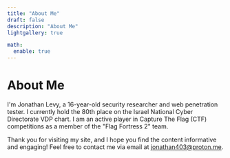 ```yaml
---
title: "About Me"
draft: false
description: "About Me"
lightgallery: true

math:
  enable: true
---
```


# About Me

I'm Jonathan Levy, a 16-year-old security researcher and web penetration tester. 
I currently hold the 80th place on the Israel National Cyber Directorate VDP chart.
I am an active player in Capture The Flag (CTF) competitions as a member of the "Flag Fortress 2" team.

Thank you for visiting my site, and I hope you find the content informative and engaging!
Feel free to contact me via email at [jonathan403@proton.me](mailto:jonathan403@proton.me).
